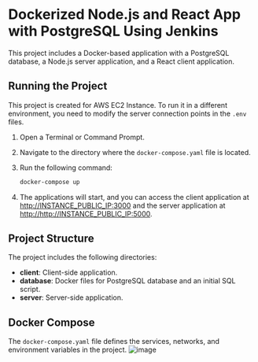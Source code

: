 # Dockerized Node.js and React App with PostgreSQL Using Jenkins

This project includes a Docker-based application with a PostgreSQL database, a Node.js server application, and a React client application.

## Running the Project

This project is created for AWS EC2 Instance. To run it in a different environment, you need to modify the server connection points in the `.env` files.

1. Open a Terminal or Command Prompt.
2. Navigate to the directory where the `docker-compose.yaml` file is located.
3. Run the following command:

    ```bash
    docker-compose up
    ```

4. The applications will start, and you can access the client application at [<http://INSTANCE_PUBLIC_IP>:3000](http://localhost:3000) and the server application at [http://<http://INSTANCE_PUBLIC_IP>:5000](http://localhost:5000).

## Project Structure

The project includes the following directories:

- **client**: Client-side application.
- **database**: Docker files for PostgreSQL database and an initial SQL script.
- **server**: Server-side application.

## Docker Compose

The `docker-compose.yaml` file defines the services, networks, and environment variables in the project.
![image](https://github.com/cloudnice/PERN-with-Jenkins/assets/154231505/98a02f35-4fc8-4ea6-87e3-2c056378124e)








